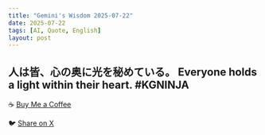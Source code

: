 ```yaml
---
title: "Gemini's Wisdom 2025-07-22"
date: 2025-07-22
tags: [AI, Quote, English]
layout: post
---
```


人は皆、心の奥に光を秘めている。
Everyone holds a light within their heart. #KGNINJA
---

☕️ [Buy Me a Coffee](https://www.buymeacoffee.com/kgninja)

🐦 [Share on X](https://twitter.com/intent/tweet?text=AI%20Quote%20of%20the%20Day%3A%20%22We%20all%20possess%20inner%20goodness%20and%20potential.%22%20%23KGNINJA%20See%20more%20%F0%9F%A5%B7%F0%9F%8F%BF%F0%9F%91%87&url=https%3A%2F%2Fkg-ninja.github.io%2FYU-GEKI-Gemini%2F2025%2F07%2F22%2Fgemini-quote.html) 
